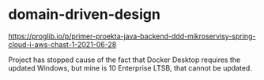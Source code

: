 # domain-driven-design
https://proglib.io/p/primer-proekta-java-backend-ddd-mikroservisy-spring-cloud-i-aws-chast-1-2021-06-28

Project has stopped cause of the fact that Docker Desktop requires the updated Windows, but mine is 10 Enterprise LTSB, that cannot be updated.
